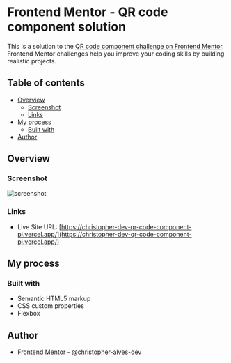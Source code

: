 # Frontend Mentor - QR code component solution

This is a solution to the [QR code component challenge on Frontend Mentor](https://www.frontendmentor.io/challenges/qr-code-component-iux_sIO_H). Frontend Mentor challenges help you improve your coding skills by building realistic projects. 

## Table of contents

- [Overview](#overview)
  - [Screenshot](#screenshot)
  - [Links](#links)
- [My process](#my-process)
  - [Built with](#built-with)
- [Author](#author)

## Overview

### Screenshot

![screenshot](https://github.com/christopher-alves-dev/front-end-mentor-qr-code-component/assets/51724197/9c5585d7-da4e-4428-9687-a84e73b9a2df)

### Links

- Live Site URL: [https://christopher-dev-qr-code-component-pi.vercel.app/](https://christopher-dev-qr-code-component-pi.vercel.app/)

## My process

### Built with

- Semantic HTML5 markup
- CSS custom properties
- Flexbox

## Author

- Frontend Mentor - [@christopher-alves-dev](https://www.frontendmentor.io/profile/christopher-alves-dev)
